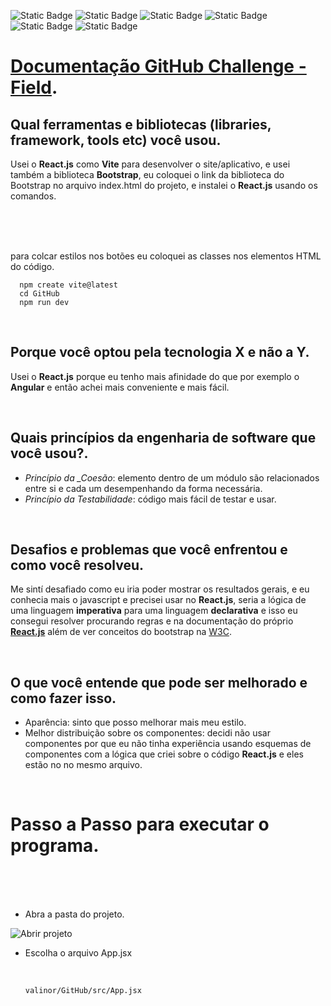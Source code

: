 ![Static Badge](https://img.shields.io/badge/React.js-o?logo=react&color=%230080ff)
![Static Badge](https://img.shields.io/badge/trap-0?style=flat&logo=bootstrap&logoColor=%23b300ff&label=Boots&labelColor=white&color=%23b300ff)
![Static Badge](https://img.shields.io/badge/Vite-o?style=flat&logo=vite&logoColor=%23983eed&color=%23edb93e)
![Static Badge](https://img.shields.io/badge/Javascript-o?logo=javascript&logoColor=black&color=%23ffe100)
![Static Badge](https://img.shields.io/badge/HTML-o?style=flat&logo=html5&logoColor=%23d93e29&color=%23e6e6e6&link=https%3A%2F%2Fgithub.com%2FFelipeKauanG%3Ftab%3Drepositories)
![Static Badge](https://img.shields.io/badge/CSS-o?style=flat&logo=css3&logoColor=%23296ad9&color=%23e6e6e6&link=https%3A%2F%2Fgithub.com%2FFelipeKauanG%3Ftab%3Drepositories)





# [Documentação GitHub Challenge - Field](https://github.com/FelipeKauanG/valinor).

## Qual ferramentas e bibliotecas (libraries, framework, tools etc) você usou.
Usei o **React.js** como **Vite** para desenvolver o site/aplicativo, e usei também a biblioteca **Bootstrap**,
eu coloquei o link da biblioteca do Bootstrap no arquivo index.html do projeto, e instalei o **React.js** usando os comandos.

<br>
<br>
<br>

para colcar estilos nos botões eu coloquei as classes nos elementos HTML do código.
<br>
```
  npm create vite@latest
  cd GitHub
  npm run dev
```
<br>

## Porque você optou pela tecnologia X e não a Y.
Usei o **React.js** porque eu tenho mais afinidade do que por exemplo o **Angular** e então achei mais conveniente e mais fácil.



<br>

## Quais princípios da engenharia de software que você usou?.
 - *Princípio da _Coesão*: elemento dentro de um módulo são relacionados entre si e cada um desempenhando da forma necessária.
 - *Princípio da Testabilidade*: código mais fácil de testar e usar.



<br>

## Desafios e problemas que você enfrentou e como você resolveu.
Me sintí desafiado como eu iria poder mostrar os resultados gerais, e eu conhecia mais o javascript e precisei usar no **React.js**, seria a lógica de uma linguagem **imperativa** para uma linguagem **declarativa** e isso eu consegui resolver procurando regras e na documentação do próprio [**React.js**](https://react.dev/learn) além de ver conceitos do bootstrap na [W3C](https://www.w3schools.com/bootstrap/bootstrap_ref_all_classes.asp).



<br>

## O que você entende que pode ser melhorado e como fazer isso.
- Aparência: sinto que posso melhorar mais meu estilo.
- Melhor distribuição sobre os componentes: decidi não usar componentes por que eu não tinha experiência usando esquemas de componentes com a lógica que criei sobre o código **React.js** e eles estão no no mesmo arquivo.

<br>

# Passo a Passo para executar o programa.

<br>
<br>
<br>

 - Abra a pasta do projeto.

![Abrir projeto](https://github.com/FelipeKauanG/valinor/assets/144256901/80048fde-2359-44bd-814e-6cacf1864c6f)

- Escolha o arquivo App.jsx
  
  <br>
  
  ```valinor/GitHub/src/App.jsx```



<br>



